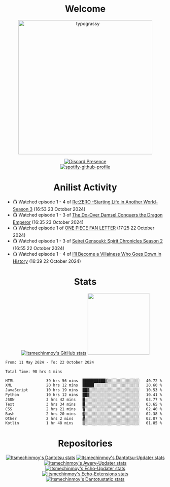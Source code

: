 <div align="center">

# Welcome
<a href="https://github.com/kawarimidoll/typograssy">
    <img alt="typograssy" src="https://typograssy.deno.dev/api?text=%E3%82%88%E3%81%86%E3%81%93%E3%81%9D%E3%81%BF%E3%81%AA%E3%81%95%E3%82%93%20-%20Itsmechinmoy--&&l0=none&l1=82d9d0&l2=027353&l3=038c4c&l4=01402e&bg=none&frame=none&speed=100&comment=" width="421.99">
</a>

[![Discord Presence](https://lanyard.cnrad.dev/api/523539866311720963?theme=dark&bg=Oe1116&animated=false&hideDiscrim=true&borderRadius=30px&hideActivity=whenNotUsed)](https://discord.com/users/523539866311720963)<br>
[![spotify-github-profile](https://spotify-github-profile.kittinanx.com/api/view?uid=31zczwoe3obxakjgkio7anubhkaq&cover_image=true&theme=novatorem&show_offline=true&background_color=121212&interchange=false&bar_color=53b14f&bar_color=ffffff&bar_color_cover=false)](https://spotify-github-profile.vercel.app/api/view?uid=31zczwoe3obxakjgkio7anubhkaq&redirect=true)
</div>

<div align="center">

# Anilist Activity
</div>
<!-- ANILIST_ACTIVITY:start -->

-   📺 Watched episode 1 - 4 of [Re:ZERO -Starting Life in Another World- Season 3](https://anilist.co/anime/163134) (16:53 23 October 2024)
-   📺 Watched episode 1 - 3 of [The Do-Over Damsel Conquers the Dragon Emperor](https://anilist.co/anime/164299) (16:35 23 October 2024)
-   📺 Watched episode 1 of [ONE PIECE FAN LETTER](https://anilist.co/anime/182469) (17:25 22 October 2024)
-   📺 Watched episode 1 - 3 of [Seirei Gensouki: Spirit Chronicles Season 2](https://anilist.co/anime/141182) (16:55 22 October 2024)
-   📺 Watched episode 1 - 4 of [I’ll Become a Villainess Who Goes Down in History](https://anilist.co/anime/168139) (16:39 22 October 2024)

<!-- ANILIST_ACTIVITY:end -->
<div align="center">
    
# Stats
[![Itsmechinmoy's GitHub stats](https://github-readme-stats.vercel.app/api?username=itsmechinmoy&show_icons=true&theme=algolia)](https://github.com/anuraghazra/github-readme-stats)
<img src="https://github-readme-stackoverflow.vercel.app/?userID=25004176&theme=dark" height="194"/>
</div>
<!--START_SECTION:waka-->

```txt
From: 11 May 2024 - To: 22 October 2024

Total Time: 98 hrs 4 mins

HTML              39 hrs 56 mins  ██████████▒░░░░░░░░░░░░░░   40.72 %
XML               20 hrs 12 mins  █████░░░░░░░░░░░░░░░░░░░░   20.60 %
JavaScript        10 hrs 19 mins  ██▓░░░░░░░░░░░░░░░░░░░░░░   10.53 %
Python            10 hrs 12 mins  ██▓░░░░░░░░░░░░░░░░░░░░░░   10.41 %
JSON              3 hrs 42 mins   █░░░░░░░░░░░░░░░░░░░░░░░░   03.77 %
Text              3 hrs 34 mins   █░░░░░░░░░░░░░░░░░░░░░░░░   03.65 %
CSS               2 hrs 21 mins   ▓░░░░░░░░░░░░░░░░░░░░░░░░   02.40 %
Bash              2 hrs 20 mins   ▓░░░░░░░░░░░░░░░░░░░░░░░░   02.38 %
Other             2 hrs 2 mins    ▓░░░░░░░░░░░░░░░░░░░░░░░░   02.07 %
Kotlin            1 hr 48 mins    ▒░░░░░░░░░░░░░░░░░░░░░░░░   01.85 %
```

<!--END_SECTION:waka-->
<div align="center">

# Repositories
[![Itsmechinmoy's Dantotsu stats](https://github-readme-stats.vercel.app/api/pin/?username=itsmechinmoy&repo=dantotsu&show_icons=true&theme=algolia&description_lines_count=1)](https://github.com/itsmechinmoy/dantotsu)
[![Itsmechinmoy's Dantotsu-Updater stats](https://github-readme-stats.vercel.app/api/pin/?username=itsmechinmoy&repo=dantotsu-updater&show_icons=true&theme=algolia&description_lines_count=1)](https://github.com/itsmechinmoy/dantotsu-updater)
[![Itsmechinmoy's Awery-Updater stats](https://github-readme-stats.vercel.app/api/pin/?username=itsmechinmoy&repo=awery-updater&show_icons=true&theme=algolia&description_lines_count=1)](https://github.com/itsmechinmoy/awery-updater)
[![Itsmechinmoy's Echo-Updater stats](https://github-readme-stats.vercel.app/api/pin/?username=itsmechinmoy&repo=echo-updater&show_icons=true&theme=algolia&description_lines_count=1)](https://github.com/itsmechinmoy/echo-updater)
[![Itsmechinmoy's Echo-Extensions stats](https://github-readme-stats.vercel.app/api/pin/?username=itsmechinmoy&repo=echo-extensions&show_icons=true&theme=algolia&description_lines_count=1)](https://github.com/itsmechinmoy/echo-extensions)
[![Itsmechinmoy's Dantotustatic stats](https://github-readme-stats.vercel.app/api/pin/?username=itsmechinmoy&repo=dantotustatic&show_icons=true&theme=algolia&description_lines_count=1)](https://github.com/itsmechinmoy/dantotustatic)
</div>
